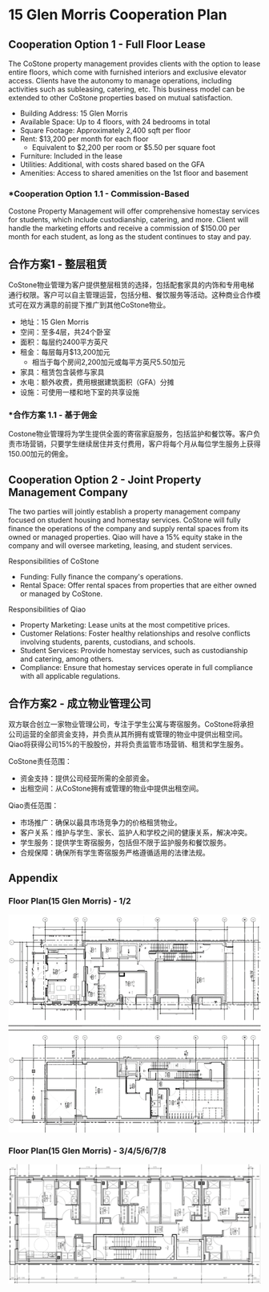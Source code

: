 # 15 Glen Morris Cooperation Plan

## Cooperation Option 1 - Full Floor Lease

The CoStone property management provides clients with the option to lease entire floors, which come with furnished interiors and exclusive elevator access. Clients have the autonomy to manage operations, including activities such as subleasing, catering, etc. This business model can be extended to other CoStone properties based on mutual satisfaction.

- Building Address: 15 Glen Morris
- Available Space: Up to 4 floors, with 24 bedrooms in total
- Square Footage: Approximately 2,400 sqft per floor
- Rent: $13,200 per month for each floor
    - Equivalent to $2,200 per room or $5.50 per square foot
- Furniture: Included in the lease
- Utilities: Additional, with costs shared based on the GFA
- Amenities: Access to shared amenities on the 1st floor and basement

### *Cooperation Option 1.1 - Commission-Based
Costone Property Management will offer comprehensive homestay services for students, which include custodianship, catering, and more. Client will handle the marketing efforts and receive a commission of $150.00 per month for each student, as long as the student continues to stay and pay.

## 合作方案1 - 整层租赁

CoStone物业管理为客户提供整层租赁的选择，包括配套家具的内饰和专用电梯通行权限。客户可以自主管理运营，包括分租、餐饮服务等活动。这种商业合作模式可在双方满意的前提下推广到其他CoStone物业。

- 地址：15 Glen Morris
- 空间：至多4层，共24个卧室
- 面积：每层约2400平方英尺
- 租金：每层每月$13,200加元
    - 相当于每个房间2,200加元或每平方英尺5.50加元
- 家具：租赁包含装修与家具
- 水电：额外收费，费用根据建筑面积（GFA）分摊
- 设施：可使用一楼和地下室的共享设施


### *合作方案 1.1 - 基于佣金
Costone物业管理将为学生提供全面的寄宿家庭服务，包括监护和餐饮等。客户负责市场营销，只要学生继续居住并支付费用，客户将每个月从每位学生服务上获得150.00加元的佣金。

## Cooperation Option 2 - Joint Property Management Company

The two parties will jointly establish a property management company focused on student housing and homestay services. CoStone will fully finance the operations of the company and supply rental spaces from its owned or managed properties. Qiao will have a 15% equity stake in the company and will oversee marketing, leasing, and student services.

Responsibilities of CoStone
- Funding: Fully finance the company's operations.
- Rental Space: Offer rental spaces from properties that are either owned or managed by CoStone.

Responsibilities of Qiao
- Property Marketing: Lease units at the most competitive prices.
- Customer Relations: Foster healthy relationships and resolve conflicts involving students, parents, custodians, and schools.
- Student Services: Provide homestay services, such as custodianship and catering, among others.
- Compliance: Ensure that homestay services operate in full compliance with all applicable regulations.

## 合作方案2 - 成立物业管理公司

双方联合创立一家物业管理公司，专注于学生公寓与寄宿服务。CoStone将承担公司运营的全部资金支持，并负责从其所拥有或管理的物业中提供出租空间。Qiao将获得公司15%的干股股份，并将负责监管市场营销、租赁和学生服务。

CoStone责任范围：
- 资金支持：提供公司经营所需的全部资金。
- 出租空间：从CoStone拥有或管理的物业中提供出租空间。

Qiao责任范围：
- 市场推广：确保以最具市场竞争力的价格租赁物业。
- 客户关系：维护与学生、家长、监护人和学校之间的健康关系，解决冲突。
- 学生服务：提供学生寄宿服务，包括但不限于监护服务和餐饮服务。
- 合规保障：确保所有学生寄宿服务严格遵循适用的法律法规。


## Appendix

### Floor Plan(15 Glen Morris) - 1/2
![REIF STRUCTURE](img/15glenfp2.png)

### Floor Plan(15 Glen Morris) - 3/4/5/6/7/8
![REIF STRUCTURE](img/15glenfp1.png)
